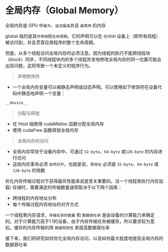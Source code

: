 
&emsp;
# 全局内存（Global Memory）
全局内存是 GPU 中`最大`、`延迟最高`并且 `最常用` 的内存

global 指的是其`作用域`和`生命周期`。它的声明可以在 `任何SM` 设备上（即所有线程）被访问到，并且贯穿应用程序的整个生命周期。

但是，从多个线程访问全局内存时必须注意。因为线程的执行不能跨线程块（block）同步，不同线程块内的多个线程并发地修改全局内存的同一位置可能会出现问题，这将导致一个未定义的程序行为。

>声明修饰符
- 一个全局内存变量可以被静态声明或动态声明。可以使用如下修饰符在设备代码中静态地声明一个变量：
```c++
__device__
```

>分配与释放
- 在 Host 端使用 cudaMalloc 函数分配全局内存
- 使用 cudaFree 函数释放全局内存

>全局内存的访问
- 全局内存常驻于设备内存中，可通过 `32-byte`、`64-byte` 或`128-byte` 的内存进行访问
- 这些内存事务必须 `自然对齐`，也就是说，`首地址` 必须是 `32-byte`、`64-byte` 或 `128-byte` 的倍数


优化内存传输过程对于获得最优性能来说是至关重要的。当一个线程束执行内存加载/ 存储时，需要满足的传输数量通常取决于以下两个因素： 
- 跨线程的内存地址分布
- 每个传输过程内存地址的对齐方式 


一个线程束内存请求，`传输任务的数量` 和 `数据吞吐率` 是由设备的计算能力来确定的。对于计算能力高于1.1的设备，由于内存传输任务被缓存，所以要求较为宽松。缓存的内存传输利用 `数据局部性` 来提高数据吞吐率

接下来，我们将研究如何优化全局内存访问，以及如何最大程度地提高全局内存的数据吞吐率

